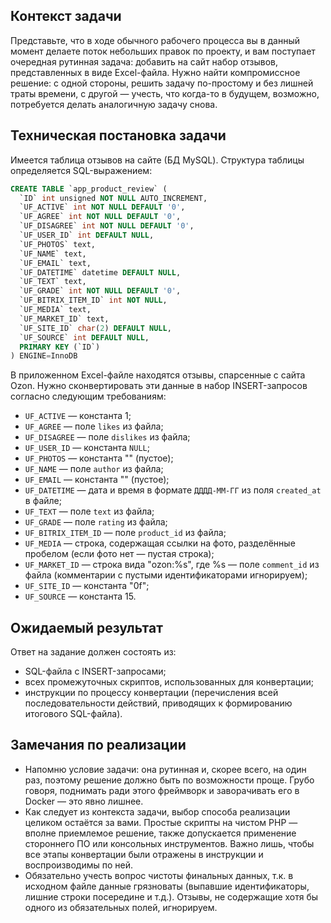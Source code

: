 Контекст задачи
---------------

Представьте, что в ходе обычного рабочего процесса вы в данный момент делаете поток небольших правок по проекту, и вам поступает очередная рутинная задача: добавить на сайт набор отзывов, представленных в виде Excel-файла. Нужно найти компромиссное решение: с одной стороны, решить задачу по-простому и без лишней траты времени, с другой — учесть, что когда-то в будущем, возможно, потребуется делать аналогичную задачу снова.

Техническая постановка задачи
-----------------------------

Имеется таблица отзывов на сайте (БД MySQL). Структура таблицы определяется SQL-выражением:

```sql
CREATE TABLE `app_product_review` (
  `ID` int unsigned NOT NULL AUTO_INCREMENT,
  `UF_ACTIVE` int NOT NULL DEFAULT '0',
  `UF_AGREE` int NOT NULL DEFAULT '0',
  `UF_DISAGREE` int NOT NULL DEFAULT '0',
  `UF_USER_ID` int DEFAULT NULL,
  `UF_PHOTOS` text,
  `UF_NAME` text,
  `UF_EMAIL` text,
  `UF_DATETIME` datetime DEFAULT NULL,
  `UF_TEXT` text,
  `UF_GRADE` int NOT NULL DEFAULT '0',
  `UF_BITRIX_ITEM_ID` int NOT NULL,
  `UF_MEDIA` text,
  `UF_MARKET_ID` text,
  `UF_SITE_ID` char(2) DEFAULT NULL,
  `UF_SOURCE` int DEFAULT NULL,
  PRIMARY KEY (`ID`)
) ENGINE=InnoDB
```

В приложенном Excel-файле находятся отзывы, спарсенные с сайта Ozon. Нужно сконвертировать эти данные в набор INSERT-запросов согласно следующим требованиям:

* `UF_ACTIVE` — константа 1;
* `UF_AGREE` — поле `likes` из файла;
* `UF_DISAGREE` — поле `dislikes` из файла;
* `UF_USER_ID` — константа `NULL`;
* `UF_PHOTOS` — константа "" (пустое);
* `UF_NAME` — поле `author` из файла;
* `UF_EMAIL` — константа "" (пустое);
* `UF_DATETIME` — дата и время в формате `ДДДД-ММ-ГГ` из поля `created_at` в файле;
* `UF_TEXT` — поле `text` из файла;
* `UF_GRADE` — поле `rating` из файла;
* `UF_BITRIX_ITEM_ID` — поле `product_id` из файла;
* `UF_MEDIA` — строка, содержащая ссылки на фото, разделённые пробелом (если фото нет — пустая строка);
* `UF_MARKET_ID` — строка вида "ozon:%s", где %s — поле `comment_id` из файла (комментарии с пустыми идентификаторами игнорируем);
* `UF_SITE_ID` — константа "0f";
* `UF_SOURCE` — константа 15.

Ожидаемый результат
-------------------

Ответ на задание должен состоять из:

* SQL-файла с INSERT-запросами;
* всех промежуточных скриптов, использованных для конвертации;
* инструкции по процессу конвертации (перечисления всей последовательности действий, приводящих к формированию итогового SQL-файла).

Замечания по реализации
-----------------------

* Напомню условие задачи: она рутинная и, скорее всего, на один раз, поэтому решение должно быть по возможности проще. Грубо говоря, поднимать ради этого фреймворк и заворачивать его в Docker — это явно лишнее.
* Как следует из контекста задачи, выбор способа реализации целиком остаётся за вами. Простые скрипты на чистом PHP — вполне приемлемое решение, также допускается применение стороннего ПО или консольных инструментов. Важно лишь, чтобы все этапы конвертации были отражены в инструкции и воспроизводимы по ней.
* Обязательно учесть вопрос чистоты финальных данных, т.к. в исходном файле данные грязноваты (выпавшие идентификаторы, лишние строки посередине и т.д.). Отзывы, не содержащие хотя бы одного из обязательных полей, игнорируем.

